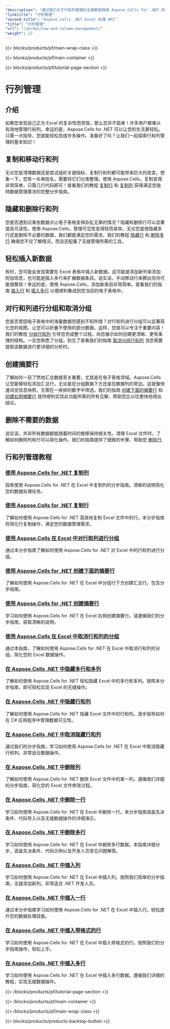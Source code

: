 ```yaml
---
"description": "通过我们关于行和列管理的全面教程释放 Aspose.Cells for .NET 的强大功能，轻松提高您的 Excel 技能。"
"linktitle": "行列管理"
"second_title": "Aspose.Cells .NET Excel 处理 API"
"title": "行列管理"
"url": "/zh/net/row-and-column-management/"
"weight": 22
---
```


{{< blocks/products/pf/main-wrap-class >}}

{{< blocks/products/pf/main-container >}}

{{< blocks/products/pf/tutorial-page-section >}}

# 行列管理

## 介绍

如果您发现自己正为 Excel 的复杂性而苦恼，那么您并不孤单！许多用户都难以有效地管理行和列。幸运的是，Aspose.Cells for .NET 可以让您的生活更轻松。只需一点指导，您就能轻松完成许多操作。准备好了吗？让我们一起探索行和列管理的基本知识！

## 复制和移动行和列

无论您是清理数据还是尝试组织关键指标，复制行和列都可能带来巨大的改变。想象一下，您有一长串姓名，需要将它们分类整理。使用 Aspose.Cells，复制变得非常简单，只需几行代码即可！查看我们的教程 [复制行](./copying-rows/) 和 [复制列](./copying-columns/) 获得满足您独特数据管理需求的完整分步指南。

## 隐藏和删除行和列

您是否遇到过某些数据点让电子表格变得杂乱无章的情况？隐藏和删除行可以显著提高可读性。使用 Aspose.Cells，管理可见性变得轻而易举。无论您是想隐藏多行还是删除不必要的数据，我们都能满足您的需求。我们的教程 [隐藏行](./hide-rows-columns-aspose-cells/) 和 [删除多行](./delete-multiple-rows-aspose-cells/) 确保您不仅了解情况，而且还配备了无缝管理所需的工具。

## 轻松插入新数据

有时，您可能会发现需要在 Excel 表格中插入新数据。这可能是添加新列来添加附加信息，也可能是插入多行来扩展数据条目。说实话，手动移动行来腾出空间可能很繁琐！幸运的是，使用 Aspose.Cells，添加新条目非常简单。查看我们的指南 [插入行](./insert-row-aspose-cells/) 和 [插入多行](./insert-multiple-rows-aspose-cells/) 以便顺利集成到您当前的电子表格中。

## 对行和列进行分组和取消分组

您是否曾因电子表格中的海量数据而感到不知所措？对行和列进行分组可以显著简化您的视图，让您可以折叠不使用的部分数据。这样，您就可以专注于重要内容！我们的教程 [分组行和列](./grouping-rows-and-columns/) 引导您完成整个过程，向您展示如何创建更清晰、更有条理的结构。一旦您熟悉了分组，别忘了查看我们的指南 [取消分组行和列](./ungrouping-rows-and-columns/) 当您需要提取该数据进行更详细的分析时。

## 创建摘要行

了解如何一目了然地汇总数据至关重要，尤其是在电子表格领域。Aspose.Cells 让您能够轻松添加汇总行，无论是在分组数据下方还是在数据列的旁边。这就像快速浏览信息快照，无需在一排排的数字中筛选。我们的指南 [创建下面的摘要行](./summary-row-below/) 和 [创建右侧摘要行](./summary-row-right/) 提供顺利实现此功能所需的所有见解，帮助您比以往更快地得出结论。

## 删除不需要的数据

说实话，并非所有数据都能随着时间的推移保持相关性。清理 Excel 文件时，了解如何删除列和行可以简化操作。我们的指南提供了细致的步骤，帮助您 [删除行](。/delete-row-aspose-cells/).

## 行和列管理教程
### [使用 Aspose.Cells for .NET 复制列](./copying-columns/)
探索使用 Aspose.Cells for .NET 在 Excel 中复制列的分步指南。清晰的说明简化您的数据处理任务。
### [使用 Aspose.Cells for .NET 复制行](./copying-rows/)
了解如何使用 Aspose.Cells for .NET 高效地复制 Excel 文件中的行。本分步指南将简化行复制操作，满足您的数据管理需求。
### [使用 Aspose.Cells 在 Excel 中对行和列进行分组](./grouping-rows-and-columns/)
通过本分步指南了解如何使用 Aspose.Cells for .NET 对 Excel 中的行和列进行分组。
### [使用 Aspose.Cells for .NET 创建下面的摘要行](./summary-row-below/)
了解如何使用 Aspose.Cells for .NET 在 Excel 中分组行下方创建汇总行。包含分步指南。
### [使用 Aspose.Cells for .NET 创建摘要行](./summary-row-right/)
学习如何使用 Aspose.Cells for .NET 在 Excel 右侧创建摘要行。请遵循我们的分步指南，获取清晰的说明。
### [使用 Aspose.Cells 在 Excel 中取消行和列的分组](./ungrouping-rows-and-columns/)
通过本指南，了解如何使用 Aspose.Cells for .NET 在 Excel 中取消行和列的分组。简化您的 Excel 数据操作。
### [在 Aspose.Cells .NET 中隐藏多行和多列](./hide-multiple-rows-columns-aspose-cells/)
了解如何使用 Aspose.Cells for .NET 轻松隐藏 Excel 中的多行和多列。按照本分步指南，即可轻松实现 Excel 的无缝操作。
### [在 Aspose.Cells .NET 中隐藏行和列](./hide-rows-columns-aspose-cells/)
了解如何使用 Aspose.Cells for .NET 隐藏 Excel 文件中的行和列。逐步指导如何在 C# 应用程序中管理数据可见性。
### [在 Aspose.Cells .NET 中取消隐藏行和列](./unhide-rows-columns-aspose-cells/)
通过我们的分步指南，学习如何使用 Aspose.Cells for .NET 在 Excel 中取消隐藏行和列。非常适合数据操作。
### [在 Aspose.Cells .NET 中删除列](./delete-column-aspose-cells/)
了解如何使用 Aspose.Cells for .NET 删除 Excel 文件中的某一列。遵循我们详细的分步指南，简化您的 Excel 文件修改过程。
### [在 Aspose.Cells .NET 中删除一行](./delete-row-aspose-cells/)
学习如何使用 Aspose.Cells for .NET 在 Excel 中删除一行。本分步指南涵盖先决条件、代码导入以及无缝数据操作的详细演示。
### [在 Aspose.Cells .NET 中删除多行](./delete-multiple-rows-aspose-cells/)
学习如何使用 Aspose.Cells for .NET 在 Excel 中删除多行数据。本指南详细分步，涵盖先决条件、代码示例以及开发人员常见问题解答。
### [在 Aspose.Cells .NET 中插入列](./insert-column-aspose-cells/)
学习如何使用 Aspose.Cells for .NET 在 Excel 中插入列。按照我们简单的分步指南，无缝添加新列。非常适合 .NET 开发人员。
### [在 Aspose.Cells .NET 中插入一行](./insert-row-aspose-cells/)
通过本分步指南学习如何使用 Aspose.Cells for .NET 在 Excel 中插入行。轻松提升您的数据处理技能。
### [在 Aspose.Cells .NET 中插入带格式的行](./insert-row-formatting-aspose-cells/)
学习如何使用 Aspose.Cells for .NET 在 Excel 中插入带格式的行。按照我们的分步指南操作，轻松上手。
### [在 Aspose.Cells .NET 中插入多行](./insert-multiple-rows-aspose-cells/)
学习如何使用 Aspose.Cells for .NET 在 Excel 中插入多行数据。遵循我们详细的教程，实现无缝数据操作。

{{< /blocks/products/pf/tutorial-page-section >}}

{{< /blocks/products/pf/main-container >}}

{{< /blocks/products/pf/main-wrap-class >}}

{{< blocks/products/products-backtop-button >}}